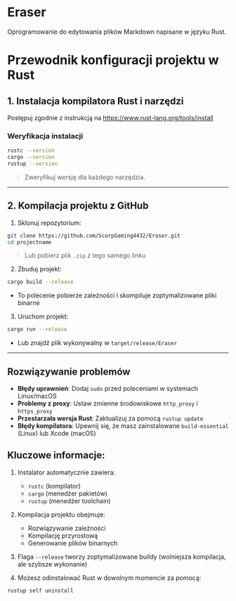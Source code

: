 # Eraser
Oprogramowanie do edytowania plików Markdown napisane w języku Rust.

# Przewodnik konfiguracji projektu w Rust  

## 1. Instalacja kompilatora Rust i narzędzi  
Postępuj zgodnie z instrukcją na https://www.rust-lang.org/tools/install  

### Weryfikacja instalacji  
```bash  
rustc --version  
cargo --version  
rustup --version  
```  
> Zweryfikuj wersję dla każdego narzędzia.

---  

## 2. Kompilacja projektu z GitHub  
1. Sklonuj repozytorium:  
```bash  
git clone https://github.com/ScorpGaming4432/Eraser.git  
cd projectname  
```  
> Lub pobierz plik `.zip` z tego samego linku

2. Zbuduj projekt:  
```bash  
cargo build --release  
```  
- To polecenie pobierze zależności i skompiluje zoptymalizowane pliki binarne  

3. Uruchom projekt:  
```bash  
cargo run --release  
```  
- Lub znajdź plik wykonywalny w `target/release/Eraser`  

---  

## Rozwiązywanie problemów  
- **Błędy uprawnień**: Dodaj `sudo` przed poleceniami w systemach Linux/macOS  
- **Problemy z proxy**: Ustaw zmienne środowiskowe `http_proxy` i `https_proxy`  
- **Przestarzała wersja Rust**: Zaktualizuj za pomocą `rustup update`  
- **Błędy kompilatora**: Upewnij się, że masz zainstalowane `build-essential` (Linux) lub Xcode (macOS)  

## Kluczowe informacje:  
1. Instalator automatycznie zawiera:  
   - `rustc` (kompilator)  
   - `cargo` (menedżer pakietów)  
   - `rustup` (menedżer toolchain)  

2. Kompilacja projektu obejmuje:  
   - Rozwiązywanie zależności  
   - Kompilację przyrostową  
   - Generowanie plików binarnych  

3. Flaga `--release` tworzy zoptymalizowane buildy (wolniejsza kompilacja, ale szybsze wykonanie)  

4. Możesz odinstalować Rust w dowolnym momencie za pomocą:  
```bash  
rustup self uninstall  
```